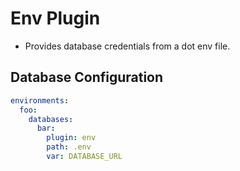 # Env Plugin

* Provides database credentials from a dot env file.

## Database Configuration

```yaml
environments:
  foo:
    databases:
      bar:
        plugin: env
        path: .env
        var: DATABASE_URL
```
